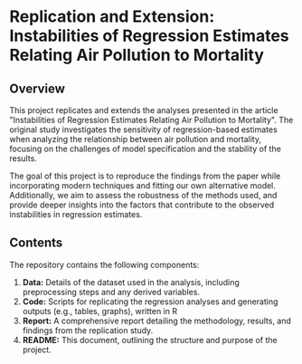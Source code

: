 # Replication and Extension: Instabilities of Regression Estimates Relating Air Pollution to Mortality

## Overview

This project replicates and extends the analyses presented in the article "Instabilities of Regression
Estimates Relating Air Pollution to Mortality". The original study investigates the sensitivity of
regression-based estimates when analyzing the relationship between air pollution and mortality,
focusing on the challenges of model specification and the stability of the results.

The goal of this project is to reproduce the findings from the paper while incorporating modern
techniques and fitting our own alternative model. Additionally, we aim to assess the robustness of
the methods used, and provide deeper insights into the factors
that contribute to the observed instabilities in regression estimates.

## Contents
The repository contains the following components:

1. **Data:**
   Details of the dataset used in the analysis, including preprocessing steps and any derived variables.
2. **Code:**
    Scripts for replicating the regression analyses and generating outputs (e.g., tables, graphs), written in R
3. **Report:**
   A comprehensive report detailing the methodology, results, and findings from the replication study.
4. **README:** This document, outlining the structure and purpose of the project.
